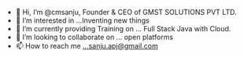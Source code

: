 - 👋 Hi, I’m @cmsanju, Founder & CEO of GMST SOLUTIONS PVT LTD.
- 👀 I’m interested in ...Inventing new things
- 🌱 I’m currently providing Training on ... Full Stack Java with Cloud.
- 💞️ I’m looking to collaborate on ... open platforms
- 📫 How to reach me ...sanju.apj@gmail.com

<!---
cmsanju/cmsanju is a ✨ special ✨ repository because its `README.md` (this file) appears on your GitHub profile.
You can click the Preview link to take a look at your changes.
--->
